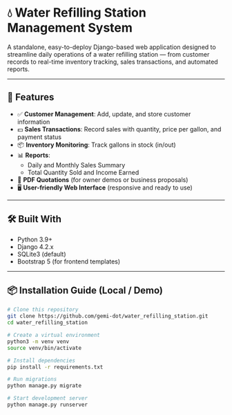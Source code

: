 # 💧 Water Refilling Station Management System

A standalone, easy-to-deploy Django-based web application designed to streamline daily operations of a water refilling station — from customer records to real-time inventory tracking, sales transactions, and automated reports.

---

## 🚀 Features

- ✅ **Customer Management**: Add, update, and store customer information
- 💵 **Sales Transactions**: Record sales with quantity, price per gallon, and payment status
- 📦 **Inventory Monitoring**: Track gallons in stock (in/out)
- 📊 **Reports**:
  - Daily and Monthly Sales Summary
  - Total Quantity Sold and Income Earned
- 🧾 **PDF Quotations** (for owner demos or business proposals)
- 🖥️ **User-friendly Web Interface** (responsive and ready to use)

---

## 🛠️ Built With

- Python 3.9+
- Django 4.2.x
- SQLite3 (default)
- Bootstrap 5 (for frontend templates)

---

## 📦 Installation Guide (Local / Demo)

```bash
# Clone this repository
git clone https://github.com/gemi-dot/water_refilling_station.git
cd water_refilling_station

# Create a virtual environment
python3 -m venv venv
source venv/bin/activate

# Install dependencies
pip install -r requirements.txt

# Run migrations
python manage.py migrate

# Start development server
python manage.py runserver
